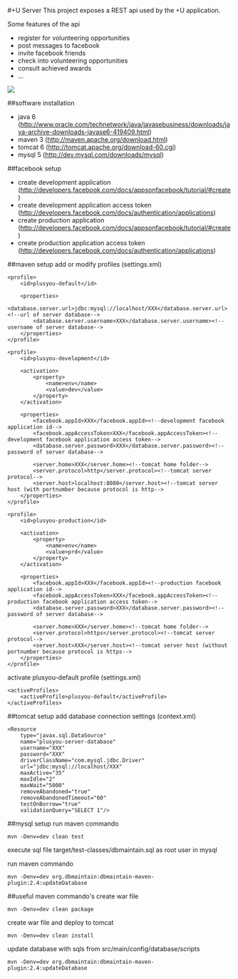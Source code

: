 #+U Server
This project exposes a REST api used by the +U application.

Some features of the api

* register for volunteering opportunities
* post messages to facebook
* invite facebook friends
* check into volunteering opportunities
* consult achieved awards
* ...

<img src="https://github.com/youthnet/plusyou-server/blob/master/database-diagram.png?raw=true"/>

##software installation
* java 6 (<http://www.oracle.com/technetwork/java/javasebusiness/downloads/java-archive-downloads-javase6-419409.html>)
* maven 3 (<http://maven.apache.org/download.html>)
* tomcat 6 (<http://tomcat.apache.org/download-60.cgi>)
* mysql 5 (<http://dev.mysql.com/downloads/mysql>)

##facebook setup
* create development application (<http://developers.facebook.com/docs/appsonfacebook/tutorial/#create>)
* create development application access token (<http://developers.facebook.com/docs/authentication/applications>)
* create production application (<http://developers.facebook.com/docs/appsonfacebook/tutorial/#create>)
* create production application access token (<http://developers.facebook.com/docs/authentication/applications>)

##maven setup
add or modify profiles (settings.xml)

    <profile>
        <id>plusyou-default</id>

        <properties>
            <database.server.url>jdbc:mysql://localhost/XXX</database.server.url><!--url of server database-->
            <database.server.username>XXX</database.server.username><!--username of server database-->
        </properties>
    </profile>

    <profile>
        <id>plusyou-development</id>

        <activation>
            <property>
                <name>env</name>
                <value>dev</value>
            </property>
        </activation>

        <properties>
            <facebook.appId>XXX</facebook.appId><!--development facebook application id-->
            <facebook.appAccessToken>XXX</facebook.appAccessToken><!--development facebook application access token-->
            <database.server.password>XXX</database.server.password><!--password of server database-->

            <server.home>XXX</server.home><!--tomcat home folder-->
            <server.protocol>http</server.protocol><!--tomcat server protocol-->
            <server.host>localhost:8080</server.host><!--tomcat server host (with portnumber because protocol is http-->
        </properties>
    </profile>

    <profile>
        <id>plusyou-production</id>

        <activation>
            <property>
                <name>env</name>
                <value>prd</value>
            </property>
        </activation>

        <properties>
            <facebook.appId>XXX</facebook.appId><!--production facebook application id-->
            <facebook.appAccessToken>XXX</facebook.appAccessToken><!--production facebook application access token-->
            <database.server.password>XXX</database.server.password><!--password of server database-->

            <server.home>XXX</server.home><!--tomcat home folder-->
            <server.protocol>https</server.protocol><!--tomcat server protocol-->
            <server.host>XXX</server.host><!--tomcat server host (without portnumber because protocol is https-->
        </properties>
    </profile>

activate plusyou-default profile (settings.xml)

    <activeProfiles>
        <activeProfile>plusyou-default</activeProfile>
    </activeProfiles>

##tomcat setup
add database connection settings (context.xml)

    <Resource
        type="javax.sql.DataSource"
        name="plusyou-server-database"
        username="XXX"
        password="XXX"
        driverClassName="com.mysql.jdbc.Driver"
        url="jdbc:mysql://localhost/XXX"
        maxActive="35"
        maxIdle="2"
        maxWait="5000"
        removeAbandoned="true"
        removeAbandonedTimeout="60"
        testOnBorrow="true"
        validationQuery="SELECT 1"/>

##mysql setup
run maven commando

    mvn -Denv=dev clean test

execute sql file target/test-classes/dbmaintain.sql as root user in mysql

run maven commando

    mvn -Denv=dev org.dbmaintain:dbmaintain-maven-plugin:2.4:updateDatabase

##useful maven commando's
create war file

    mvn -Denv=dev clean package

create war file and deploy to tomcat

    mvn -Denv=dev clean install

update database with sqls from src/main/config/database/scripts

    mvn -Denv=dev org.dbmaintain:dbmaintain-maven-plugin:2.4:updateDatabase